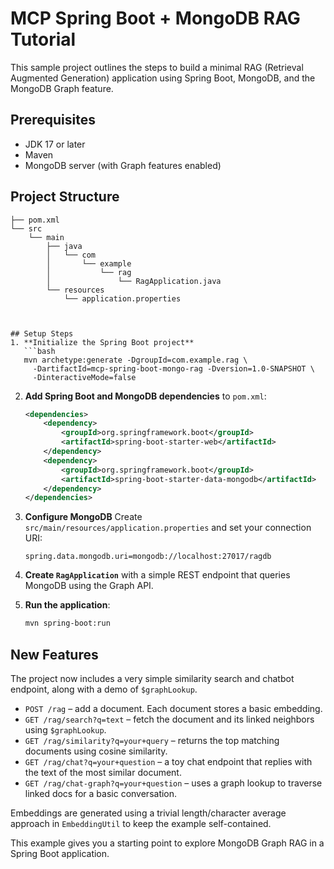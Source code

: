 # MCP Spring Boot + MongoDB RAG Tutorial

This sample project outlines the steps to build a minimal RAG (Retrieval Augmented Generation) application using Spring Boot, MongoDB, and the MongoDB Graph feature.

## Prerequisites
- JDK 17 or later
- Maven
- MongoDB server (with Graph features enabled)

## Project Structure
```
├── pom.xml
└── src
    └── main
        ├── java
        │   └── com
        │       └── example
        │           └── rag
        │               └── RagApplication.java
        └── resources
            └── application.properties



## Setup Steps
1. **Initialize the Spring Boot project**
   ```bash
   mvn archetype:generate -DgroupId=com.example.rag \
     -DartifactId=mcp-spring-boot-mongo-rag -Dversion=1.0-SNAPSHOT \
     -DinteractiveMode=false
   ```

2. **Add Spring Boot and MongoDB dependencies** to `pom.xml`:
   ```xml
   <dependencies>
       <dependency>
           <groupId>org.springframework.boot</groupId>
           <artifactId>spring-boot-starter-web</artifactId>
       </dependency>
       <dependency>
           <groupId>org.springframework.boot</groupId>
           <artifactId>spring-boot-starter-data-mongodb</artifactId>
       </dependency>
   </dependencies>
   ```

3. **Configure MongoDB**
   Create `src/main/resources/application.properties` and set your connection URI:
   ```properties
   spring.data.mongodb.uri=mongodb://localhost:27017/ragdb
   ```

4. **Create `RagApplication`** with a simple REST endpoint that queries MongoDB using the Graph API.

5. **Run the application**:

   ```bash
   mvn spring-boot:run
   ```

## New Features

The project now includes a very simple similarity search and chatbot endpoint, along with a demo of `$graphLookup`.

- `POST /rag` &ndash; add a document. Each document stores a basic embedding.
- `GET /rag/search?q=text` &ndash; fetch the document and its linked neighbors using `$graphLookup`.
- `GET /rag/similarity?q=your+query` &ndash; returns the top matching documents using cosine similarity.
- `GET /rag/chat?q=your+question` &ndash; a toy chat endpoint that replies with the text of the most similar document.
- `GET /rag/chat-graph?q=your+question` &ndash; uses a graph lookup to traverse linked docs for a basic conversation.


Embeddings are generated using a trivial length/character average approach in `EmbeddingUtil` to keep the example self-contained.

This example gives you a starting point to explore MongoDB Graph RAG in a Spring Boot application.
